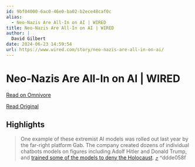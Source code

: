 ```yaml
---
id: 9bf04000-6ac0-46e0-ba02-b2ece48caf0c
alias:
  - Neo-Nazis Are All-In on AI | WIRED
title: Neo-Nazis Are All-In on AI | WIRED
author: |
  David Gilbert
date: 2024-06-23 14:59:54
url: https://www.wired.com/story/neo-nazis-are-all-in-on-ai/
---
```


# Neo-Nazis Are All-In on AI | WIRED

[Read on Omnivore](https://omnivore.app/me/neo-nazis-are-all-in-on-ai-wired-19045656f68)

[Read Original](https://www.wired.com/story/neo-nazis-are-all-in-on-ai/)

## Highlights

> One example of these extremist AI models was rolled out last year by the far-right platform Gab. The company created dozens of individual chatbots models on figures including Adolf Hitler and Donald Trump, and [trained some of the models to deny the Holocaust](https://www.wired.com/story/gab-ai-chatbot-racist-holocaust/). [⤴️](https://omnivore.app/me/neo-nazis-are-all-in-on-ai-wired-19045656f68#ddde058f-986c-4ef1-8ab2-6a588ccf8dbf)  ^ddde058f

